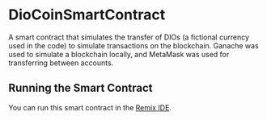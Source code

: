 # DioCoinSmartContract
A smart contract that simulates the transfer of DIOs (a fictional currency used in the code) to simulate transactions on the blockchain. Ganache was used to simulate a blockchain locally, and MetaMask was used for transferring between accounts.

## Running the Smart Contract

You can run this smart contract in the [Remix IDE](https://remix.ethereum.org/).

